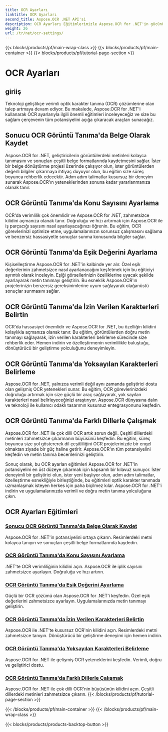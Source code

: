 ```yaml
---
title: OCR Ayarları
linktitle: OCR Ayarları
second_title: Aspose.OCR .NET API'si
description: OCR Ayarları Eğitimlerimizle Aspose.OCR for .NET'in gücünün kilidini açın. Görüntülerdeki metin tanıma için doğruluğu, hızı ve özelleştirmeyi geliştirmeyi öğrenin.
weight: 26
url: /tr/net/ocr-settings/
---
```


{{< blocks/products/pf/main-wrap-class >}}
{{< blocks/products/pf/main-container >}}
{{< blocks/products/pf/tutorial-page-section >}}

# OCR Ayarları


## giriiş

Teknoloji geliştikçe verimli optik karakter tanıma (OCR) çözümlerine olan talep artmaya devam ediyor. Bu makalede, Aspose.OCR for .NET'i kullanarak OCR ayarlarıyla ilgili önemli eğitimleri inceleyeceğiz ve size bu sağlam çerçevenin tüm potansiyelini açığa çıkaracak araçları sunacağız.

## Sonucu OCR Görüntü Tanıma'da Belge Olarak Kaydet

Aspose.OCR for .NET, geliştiricilerin görüntülerdeki metinleri kolayca tanımasını ve sonuçları çeşitli belge formatlarında kaydetmesini sağlar. İster bir belge dönüştürme projesi üzerinde çalışıyor olun, ister görüntülerden değerli bilgiler çıkarmaya ihtiyaç duyuyor olun, bu eğitim size süreç boyunca rehberlik edecektir. Adım adım talimatlar kusursuz bir deneyim sunarak Aspose.OCR'ın yeteneklerinden sonuna kadar yararlanmanıza olanak tanır.

## OCR Görüntü Tanıma'da Konu Sayısını Ayarlama

OCR'da verimlilik çok önemlidir ve Aspose.OCR for .NET, zahmetsizce kilidini açmanıza olanak tanır. Doğruluğu ve hızı artırmak için Aspose.OCR ile iş parçacığı sayısını nasıl ayarlayacağınızı öğrenin. Bu eğitim, OCR görevlerinizi optimize etme, uygulamalarınızın sorunsuz çalışmasını sağlama ve benzersiz hassasiyetle sonuçlar sunma konusunda bilgiler sağlar.

## OCR Görüntü Tanıma'da Eşik Değerini Ayarlama

Kişiselleştirme Aspose.OCR for .NET'in kalbinde yer alır. Özel eşik değerlerinin zahmetsizce nasıl ayarlanacağını keşfetmek için bu eğiticiyi ayrıntılı olarak inceleyin. Eşiği görsellerinizin özelliklerine uyacak şekilde ayarlayarak metin tanımayı geliştirin. Bu esneklik Aspose.OCR'ın projelerinizin benzersiz gereksinimlerine uyum sağlayarak olağanüstü sonuçlar sunmasını sağlar.

## OCR Görüntü Tanıma'da İzin Verilen Karakterleri Belirtin

OCR'da hassasiyet önemlidir ve Aspose.OCR for .NET, bu özelliğin kilidini kolaylıkla açmanıza olanak tanır. Bu eğitim, görüntülerden doğru metin tanımayı sağlayarak, izin verilen karakterleri belirleme sürecinde size rehberlik eder. Hemen indirin ve özelleştirmenin verimlilikle buluştuğu, dönüştürücü bir geliştirme yolculuğunu deneyimleyin.

## OCR Görüntü Tanıma'da Yoksayılan Karakterleri Belirleme

Aspose.OCR for .NET, yalnızca verimli değil aynı zamanda geliştirici dostu olan gelişmiş OCR yetenekleri sunar. Bu eğitim, OCR görevlerinizdeki doğruluğu artırmak için size güçlü bir araç sağlayarak, yok sayılan karakterleri nasıl belirleyeceğinizi araştırıyor. Aspose.OCR dünyasına dalın ve teknoloji ile kullanıcı odaklı tasarımın kusursuz entegrasyonunu keşfedin.

## OCR Görüntü Tanıma'da Farklı Dillerle Çalışmak

Aspose.OCR for .NET ile çok dilli OCR artık sorun değil. Çeşitli dillerdeki metinleri zahmetsizce çıkarmanın büyüsünü keşfedin. Bu eğitim, süreç boyunca size yol göstererek dil çeşitliliğini OCR projelerinizde bir engel olmaktan ziyade bir güç haline getirir. Aspose.OCR'ın tüm potansiyelini keşfedin ve metin tanıma becerilerinizi geliştirin.

Sonuç olarak, bu OCR ayarları eğitimleri Aspose.OCR for .NET'in potansiyelini en üst düzeye çıkarmak için kapsamlı bir kılavuz sunuyor. İster deneyimli bir geliştirici olun, ister yeni başlıyor olun, adım adım talimatlar, özelleştirme esnekliğiyle birleştiğinde, bu eğitimleri optik karakter tanımada uzmanlaşmak isteyen herkes için paha biçilmez kılar. Aspose.OCR for .NET'i indirin ve uygulamalarınızda verimli ve doğru metin tanıma yolculuğuna çıkın.
## OCR Ayarları Eğitimleri
### [Sonucu OCR Görüntü Tanıma'da Belge Olarak Kaydet](./save-result-as-document/)
Aspose.OCR for .NET'in potansiyelini ortaya çıkarın. Resimlerdeki metni kolayca tanıyın ve sonuçları çeşitli belge formatlarında kaydedin.
### [OCR Görüntü Tanıma'da Konu Sayısını Ayarlama](./set-threads-count/)
.NET'te OCR verimliliğinin kilidini açın. Aspose.OCR ile iplik sayısını zahmetsizce ayarlayın. Doğruluğu ve hızı artırın.
### [OCR Görüntü Tanıma'da Eşik Değerini Ayarlama](./set-threshold-value/)
Güçlü bir OCR çözümü olan Aspose.OCR for .NET'i keşfedin. Özel eşik değerlerini zahmetsizce ayarlayın. Uygulamalarınızda metin tanımayı geliştirin.
### [OCR Görüntü Tanıma'da İzin Verilen Karakterleri Belirtin](./specify-allowed-characters/)
Aspose.OCR ile .NET'te kusursuz OCR'nin kilidini açın. Resimlerdeki metni zahmetsizce tanıyın. Dönüştürücü bir geliştirme deneyimi için hemen indirin.
### [OCR Görüntü Tanıma'da Yoksayılan Karakterleri Belirleme](./specify-ignored-characters/)
Aspose.OCR for .NET ile gelişmiş OCR yeteneklerini keşfedin. Verimli, doğru ve geliştirici dostu.
### [OCR Görüntü Tanıma'da Farklı Dillerle Çalışmak](./working-with-different-languages/)
Aspose.OCR for .NET ile çok dilli OCR'nin büyüsünün kilidini açın. Çeşitli dillerdeki metinleri zahmetsizce çıkarın.
{{< /blocks/products/pf/tutorial-page-section >}}

{{< /blocks/products/pf/main-container >}}
{{< /blocks/products/pf/main-wrap-class >}}

{{< blocks/products/products-backtop-button >}}
